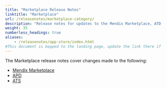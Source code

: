 ```yaml
---
title: "Marketplace Release Notes"
linktitle: "Marketplace"
url: /releasenotes/marketplace-category/
description: "Release notes for updates to the Mendix Marketplace, ATD, and ATS"
weight: 35
numberless_headings: true
aliases:
    - /releasenotes/app-store/index.html
#This document is mapped to the landing page, update the link there if renaming or moving the doc file.
---
```


The Marketplace release notes cover changes made to the following:

* [Mendix Marketplace](/appstore/)
* [APD](/releasenotes/marketplace/apd/)
* [ATS](/releasenotes/marketplace/ats/)

